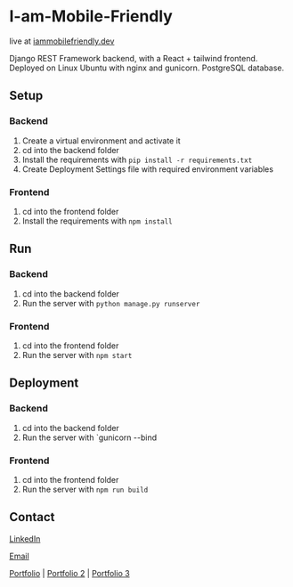 # I-am-Mobile-Friendly

live at [iammobilefriendly.dev](https://iammobilefriendly.dev/)

Django REST Framework backend, with a React + tailwind frontend.
Deployed on Linux Ubuntu with nginx and gunicorn.
PostgreSQL database.

## Setup

### Backend

1. Create a virtual environment and activate it
2. cd into the backend folder
3. Install the requirements with `pip install -r requirements.txt`
4. Create Deployment Settings file with required environment variables

### Frontend

1. cd into the frontend folder
2. Install the requirements with `npm install`

## Run

### Backend

1. cd into the backend folder
2. Run the server with `python manage.py runserver`

### Frontend

1. cd into the frontend folder
2. Run the server with `npm start`

## Deployment

### Backend

1. cd into the backend folder
2. Run the server with `gunicorn --bind

### Frontend

1. cd into the frontend folder
2. Run the server with `npm run build`

## Contact

[LinkedIn](https://www.linkedin.com/in/rp42/)

[Email](mailto:rp43dev@gmail.com)

[Portfolio](https://rp42.dev/) | [Portfolio 2](https://rp42.cloud/) | [Portfolio 3](https://iammobilefriendly.dev/)
